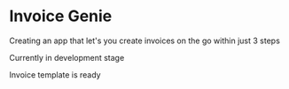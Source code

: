 # Invoice Genie

Creating an app that let's you create invoices on the go within just 3 steps

Currently in development stage

Invoice  template is ready
